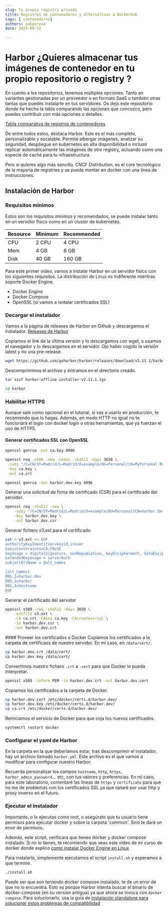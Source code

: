 ```yaml
---
slug: Tu propio registry privado
title: Registros de contenedores y alternativas a Dockerhub 
tags: [ contenedores]
authors: pabpereza
date: 2024-09-12

---
```



#  Harbor ¿Quieres almacenar tus imágenes de contenedor en tu propio repositorio o registry ?

En cuento a los repositorios, tenemos múltiples opciones. Tanto en variantes gestionadas por un proveedor o en formato SaaS o también otras tantas que puedes instalarte en tus servidores. Os dejo este repositorio donde he hecho la tabla comparando las opciones que concozco, pero puedes contribuir con más opciones o detalles.

[Tabla comparativa de registros de contenedores](https://github.com/pabpereza/private-container-registries)

De entre todos estos, destaca Harbor. Este es el más completo, personalizable y escalable. Permite albergar imágenes, analizar su seguridad, despliegue en kubernetes en alta disponibilidad o incluso replicar automáticamente las imágenes de otro registry, actuando como una especie de caché para tu infraestructura. 

Pero si quieres algo más sencillo, CNCF Distribution, es el core tecnológico de la mayoría de registries y se puede montar en docker con una línea de instrucciones.


## Instalación de Harbor

### Requisitos mínimos
Estos son los requisitos mínimos y recomendados, se puede instalar tanto en un servidor físico como en un cluster de kubernetes.

| Resource | Minimum | Recommended |
|----------|---------|-------------|
| CPU      | 2 CPU   | 4 CPU       |
| Mem      | 4 GB    | 8 GB        |
| Disk     | 40 GB   | 160 GB      |

<!-- truncate -->

Para este primer vídeo, vamos a instalar Harbor en un servidor físico con los siguientes requisitos. La distribución de Linux es indiferente mientras soporte Docker Engine.
* Docker Engine
* Docker Compose
* OpenSSL (si vamos a isntalar certificados SSL)


### Decargar el instalador
Vamos a la página de releases de Harbor en Github y descargamos el instalador. [Releases de Harbor](https://github.com/goharbor/harbor/releases)

Copiamos el link de la última versión y lo descargamos con wget, o usamos el navegador y lo descargamos en el servidor. Ojo haber cogido la versión latest y no una pre-release.
```bash
wget https://github.com/goharbor/harbor/releases/download/v2.11.1/harbor-offline-installer-v2.11.1.tgz
```

Descomprimimos el archivo y entramos en el directorio creado.
```bash
tar xzvf harbor-offline-installer-v2.11.1.tgz

cd harbor
```

### Habilitar HTTPS
Aunque sale como opcional en el tutorial, si vas a usarlo en producción, te recomiendo que lo hagas. Además, en modo HTTP no igual no te funcionará el login con docker login u otras herramientas, que ya fuerzan el uso de HTTPS.

#### Generar certificados SSL con OpenSSL
```bash
openssl genrsa -out ca.key 4096

openssl req -x509 -new -nodes -sha512 -days 3650 \
 -subj "/C=CN/ST=Madrid/L=Madrid/O=example/OU=Personal/CN=MyPersonal Root CA" \
 -key ca.key \
 -out ca.crt 
```

```bash
openssl genrsa -out harbor.dev.key 4096
```

Generar una solicitud de firma de certificado (CSR) para el certificado del servidor.
```bash
openssl req -sha512 -new \
    -subj "/C=CN/ST=Madrid/L=Madrid/O=example/OU=Personal/CN=harbor.dev" \
    -key harbor.dev.key \
    -out harbor.dev.csr
```

Generar fichero v3.ext para el certificado
```bash
cat > v3.ext <<-EOF
authorityKeyIdentifier=keyid,issuer
basicConstraints=CA:FALSE
keyUsage = digitalSignature, nonRepudiation, keyEncipherment, dataEncipherment
extendedKeyUsage = serverAuth
subjectAltName = @alt_names

[alt_names]
DNS.1=harbor.dev
DNS.2=harbor
DNS.3=hostname
EOF
```

Generar el certificado del servidor
```bash
openssl x509 -req -sha512 -days 3650 \
    -extfile v3.ext \
    -CA ca.crt -CAkey ca.key -CAcreateserial \
    -in harbor.dev.csr \
    -out harbor.dev.crt
```

#### Proveer los certificados a Docker
Copiamos los certificados a la carpeta de certificaos de nuestro servidor. En mi caso, en `/data/cert/`.
```bash
cp harbor.dev.crt /data/cert/
cp harbor.dev.key /data/cert/
```

Convertimos nuestro fichero `.crt` a `.cert` para que Docker lo pueda interpretar.
```bash
openssl x509 -inform PEM -in harbor.dev.crt -out harbor.dev.cert
```

Copiamos los certificados a la carpeta de Docker.
```bash
cp harbor.dev.cert /etc/docker/certs.d/harbor.dev/
cp harbor.dev.key /etc/docker/certs.d/harbor.dev/
cp ca.crt /etc/docker/certs.d/harbor.dev/
```

Reiniciamos el servicio de Docker para que coja los nuevos certificados.
```bash
systemctl restart docker
```


### Configurar el yaml de Harbor
En la carpeta en la que deberíamos estar, tras descomprimir el instalador, hay un archivo llamado `harbor.yml`. Este archivo es el que vamos a modificar para configurar nuestro Harbor. 

Recuerda personalizar los campos `hostname`, `http`, `https`, `harbor_admin_password`... etc, con tus valores y preferencias. En mi caso, para este laboratorio, comentaré las líneas de `https` y `certificate` para que no me de problemas con los certificados SSL ya que optaré por usar http y proxy inverso en el futuro.



### Ejecutar el instalador
Importante, o lo ejecutas como root, o asegúrate que tu usuario tiene permisos para ejecutar docker y sobre la carpeta 'common'. Sino te dará un error de permisos.

Además, este script, verificará que tienes docker y docker compose instalado. Si no lo tienes, te recomiendo que veas este vídeo de mi curso de docker donde explico [como instalar Docker Engine en Linux](https://youtu.be/obALwLV-49U)

Para instalarlo, simplemente ejecutamos el script `install.sh` y esperamos a que termine. 
```bash
./install.sh
```

Puede ser que aún teniendo docker compose instalado, te de un error de que no lo encuentra. Esto es porque Harbor intenta buscar el binario de docker-compose (en su versión antigua) ya que ahora se invoca con `docker compose`. Para solucionarlo, usa la guía de [instalación standalone para solucionar estos problemas de compatibilidad](https://docs.docker.com/compose/install/standalone/)


